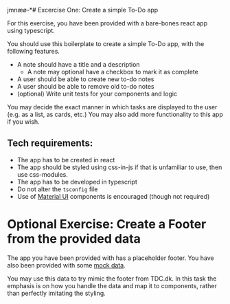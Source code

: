 jmnæø-*# Excercise One: Create a simple To-Do app

For this exercise, you have been provided with a bare-bones react app using typescript.

You should use this boilerplate to create a simple To-Do app, with the following features.

- A note should have a title and a description
  - A note may optional have a checkbox to mark it as complete
- A user should be able to create new to-do notes
- A user should be able to remove old to-do notes
- (optional) Write unit tests for your components and logic
 
You may decide the exact manner in which tasks are displayed to the user (e.g. as a list, as cards, etc.)
You may also add more functionality to this app if you wish.

## Tech requirements:

- The app has to be created in react
- The app should be styled using css-in-js if that is unfamiliar to use, then use css-modules. 
- The app has to be developed in typescript
- Do not alter the `tsconfig` file
- Use of [Material UI](https://www.npmjs.com/package/@material-ui/core) components is encouraged (though not required)

# Optional Exercise: Create a Footer from the provided data

The app you have been provided with has a placeholder footer.
You have also been provided with some [mock data](../jsonBlob.json).

You may use this data to try mimic the footer from TDC.dk. In this task the emphasis is on how you handle the data and map it to components, rather than perfectly imitating the styling.
